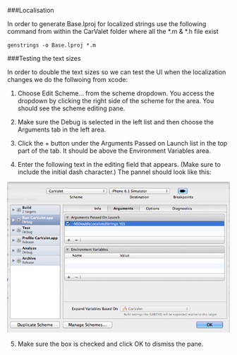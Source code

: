 <!-- Image resources -->
[image_double_localize_string]:images/double_localized_string.png "Dobule Localized String size"
###Localisation

In order to generate Base.lproj for localized strings use the following command from within the CarValet folder where all the *.m & *.h file exist


	genstrings -o Base.lproj *.m


###Testing the text sizes

In order to double the text sizes so we can test the UI when the localization changes we do the follwoing from xcode:

1. Choose Edit Scheme... from the scheme dropdown. You access the dropdown by clicking the right side of the scheme for the area. You should see the scheme editing pane.
	
2. Make sure the Debug is selected in the left list and then choose the Arguments tab in the left area.

3. Click the + button under the Arguments Passed on Launch list in the top part of the tab. It should be above the Environment Variables area.

4. Enter the following text in the editing field that appears. (Make sure to include the initial dash character.) The pannel should look like this:

![Dobule Localized String size][image_double_localize_string]

5. Make sure the box is checked and click OK to dismiss the pane.

